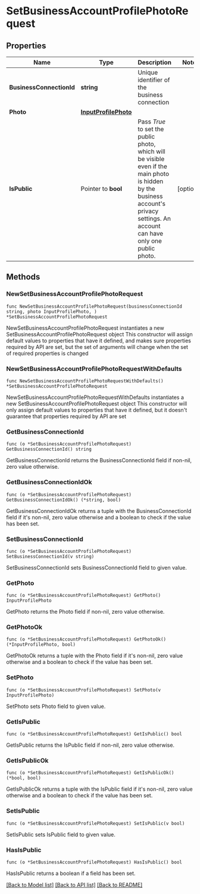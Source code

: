 # SetBusinessAccountProfilePhotoRequest

## Properties

Name | Type | Description | Notes
------------ | ------------- | ------------- | -------------
**BusinessConnectionId** | **string** | Unique identifier of the business connection | 
**Photo** | [**InputProfilePhoto**](InputProfilePhoto.md) |  | 
**IsPublic** | Pointer to **bool** | Pass *True* to set the public photo, which will be visible even if the main photo is hidden by the business account&#39;s privacy settings. An account can have only one public photo. | [optional] 

## Methods

### NewSetBusinessAccountProfilePhotoRequest

`func NewSetBusinessAccountProfilePhotoRequest(businessConnectionId string, photo InputProfilePhoto, ) *SetBusinessAccountProfilePhotoRequest`

NewSetBusinessAccountProfilePhotoRequest instantiates a new SetBusinessAccountProfilePhotoRequest object
This constructor will assign default values to properties that have it defined,
and makes sure properties required by API are set, but the set of arguments
will change when the set of required properties is changed

### NewSetBusinessAccountProfilePhotoRequestWithDefaults

`func NewSetBusinessAccountProfilePhotoRequestWithDefaults() *SetBusinessAccountProfilePhotoRequest`

NewSetBusinessAccountProfilePhotoRequestWithDefaults instantiates a new SetBusinessAccountProfilePhotoRequest object
This constructor will only assign default values to properties that have it defined,
but it doesn't guarantee that properties required by API are set

### GetBusinessConnectionId

`func (o *SetBusinessAccountProfilePhotoRequest) GetBusinessConnectionId() string`

GetBusinessConnectionId returns the BusinessConnectionId field if non-nil, zero value otherwise.

### GetBusinessConnectionIdOk

`func (o *SetBusinessAccountProfilePhotoRequest) GetBusinessConnectionIdOk() (*string, bool)`

GetBusinessConnectionIdOk returns a tuple with the BusinessConnectionId field if it's non-nil, zero value otherwise
and a boolean to check if the value has been set.

### SetBusinessConnectionId

`func (o *SetBusinessAccountProfilePhotoRequest) SetBusinessConnectionId(v string)`

SetBusinessConnectionId sets BusinessConnectionId field to given value.


### GetPhoto

`func (o *SetBusinessAccountProfilePhotoRequest) GetPhoto() InputProfilePhoto`

GetPhoto returns the Photo field if non-nil, zero value otherwise.

### GetPhotoOk

`func (o *SetBusinessAccountProfilePhotoRequest) GetPhotoOk() (*InputProfilePhoto, bool)`

GetPhotoOk returns a tuple with the Photo field if it's non-nil, zero value otherwise
and a boolean to check if the value has been set.

### SetPhoto

`func (o *SetBusinessAccountProfilePhotoRequest) SetPhoto(v InputProfilePhoto)`

SetPhoto sets Photo field to given value.


### GetIsPublic

`func (o *SetBusinessAccountProfilePhotoRequest) GetIsPublic() bool`

GetIsPublic returns the IsPublic field if non-nil, zero value otherwise.

### GetIsPublicOk

`func (o *SetBusinessAccountProfilePhotoRequest) GetIsPublicOk() (*bool, bool)`

GetIsPublicOk returns a tuple with the IsPublic field if it's non-nil, zero value otherwise
and a boolean to check if the value has been set.

### SetIsPublic

`func (o *SetBusinessAccountProfilePhotoRequest) SetIsPublic(v bool)`

SetIsPublic sets IsPublic field to given value.

### HasIsPublic

`func (o *SetBusinessAccountProfilePhotoRequest) HasIsPublic() bool`

HasIsPublic returns a boolean if a field has been set.


[[Back to Model list]](../README.md#documentation-for-models) [[Back to API list]](../README.md#documentation-for-api-endpoints) [[Back to README]](../README.md)


